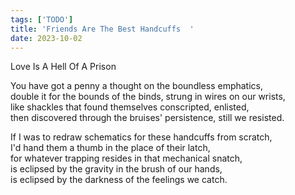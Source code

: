 ```yaml
---
tags: ['TODO']
title: 'Friends Are The Best Handcuffs  '
date: 2023-10-02
---
```

Love Is A Hell Of A Prison

You have got a penny a thought on the boundless emphatics,  
double it for the bounds of the binds, strung in wires on our wrists,  
like shackles that found themselves conscripted, enlisted,  
then discovered through the bruises' persistence, still we resisted.

If I was to redraw schematics for these handcuffs from scratch,  
I'd hand them a thumb in the place of their latch,  
for whatever trapping resides in that mechanical snatch,  
is eclipsed by the gravity in the brush of our hands,  
is eclipsed by the darkness of the feelings we catch.  
